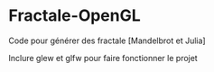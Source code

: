 # Fractale-OpenGL
Code pour générer des fractale [Mandelbrot et Julia]

Inclure glew et glfw pour faire fonctionner le projet
